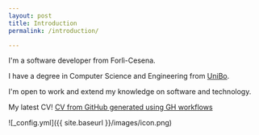 ```yaml
---
layout: post
title: Introduction
permalink: /introduction/

---
```


I'm a software developer from Forlì-Cesena.

I have a degree in Computer Science and Engineering from [UniBo](https://www.unibo.it/en).

I'm open to work and extend my knowledge on software and technology. 

My latest CV! [CV from GitHub generated using GH workflows](https://github.com/Agostax0/Curriculum-Vitae/releases/latest/download/AgostaCV.pdf)

![_config.yml]({{ site.baseurl }}/images/icon.png)

